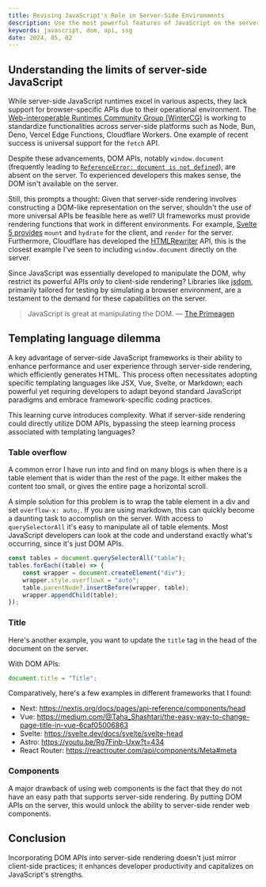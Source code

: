 ```yaml
---
title: Revising JavaScript's Role in Server-Side Environments
description: Use the most powerful features of JavaScript on the server.
keywords: javascript, dom, api, ssg
date: 2024, 05, 02
---
```


## Understanding the limits of server-side JavaScript

While server-side JavaScript runtimes excel in various aspects, they lack support for browser-specific APIs due to their operational environment. The [Web-interoperable Runtimes Community Group (WinterCG)](https://wintercg.org/) is working to standardize functionalities across server-side platforms such as Node, Bun, Deno, Vercel Edge Functions, Cloudflare Workers. One example of recent success is universal support for the `fetch` API.

Despite these advancements, DOM APIs, notably `window.document` (frequently leading to [`ReferenceError: document is not defined`](https://www.google.com/search?q=document+is+not+defined)), are absent on the server. To experienced developers this makes sense, the DOM isn't available on the server.

Still, this prompts a thought: Given that server-side rendering involves constructing a DOM-like representation on the server, shouldn't the use of more universal APIs be feasible here as well? UI frameworks must provide rendering functions that work in different environments. For example, [Svelte 5 provides](https://svelte-5-preview.vercel.app/docs/imports#svelte) `mount` and `hydrate` for the client, and `render` for the server. Furthermore, Cloudflare has developed the [HTMLRewriter](https://developers.cloudflare.com/workers/runtime-apis/html-rewriter/) API, this is the closest example I've seen to including `window.document` directly on the server.

Since JavaScript was essentially developed to manipulate the DOM, why restrict its powerful APIs only to client-side rendering? Libraries like [jsdom](https://github.com/jsdom/jsdom), primarily tailored for testing by simulating a browser environment, are a testament to the demand for these capabilities on the server.

> JavaScript is great at manipulating the DOM. — [The Primeagen](https://youtu.be/UdCXUVhVSEE?t=3202)

## Templating language dilemma

A key advantage of server-side JavaScript frameworks is their ability to enhance performance and user experience through server-side rendering, which efficiently generates HTML. This process often necessitates adopting specific templating languages like JSX, Vue, Svelte, or Markdown; each powerful yet requiring developers to adapt beyond standard JavaScript paradigms and embrace framework-specific coding practices.

This learning curve introduces complexity. What if server-side rendering could directly utilize DOM APIs, bypassing the steep learning process associated with templating languages?

### Table overflow

A common error I have run into and find on many blogs is when there is a table element that is wider than the rest of the page. It either makes the content too small, or gives the entire page a horizontal scroll.

A simple solution for this problem is to wrap the table element in a div and set `overflow-x: auto;`. If you are using markdown, this can quickly become a daunting task to accomplish on the server. With access to `querySelectorAll` it's easy to manipulate all of table elements. Most JavaScript developers can look at the code and understand exactly what's occurring, since it's just DOM APIs.

```ts
const tables = document.querySelectorAll("table");
tables.forEach((table) => {
	const wrapper = document.createElement("div");
	wrapper.style.overflowX = "auto";
	table.parentNode?.insertBefore(wrapper, table);
	wrapper.appendChild(table);
});
```

### Title

Here's another example, you want to update the `title` tag in the head of the document on the server.

With DOM APIs:

```js
document.title = "Title";
```

Comparatively, here's a few examples in different frameworks that I found:

- Next: https://nextjs.org/docs/pages/api-reference/components/head
- Vue: https://medium.com/@Taha_Shashtari/the-easy-way-to-change-page-title-in-vue-6caf05006863
- Svelte: https://svelte.dev/docs/svelte/svelte-head
- Astro: https://youtu.be/Rg7Finb-Uxw?t=434
- React Router: https://reactrouter.com/api/components/Meta#meta

### Components

A major drawback of using web components is the fact that they do not have an easy path that supports server-side rendering. By putting DOM APIs on the server, this would unlock the ability to server-side render web components.

## Conclusion

Incorporating DOM APIs into server-side rendering doesn't just mirror client-side practices; it enhances developer productivity and capitalizes on JavaScript's strengths.
